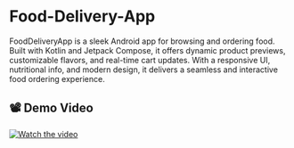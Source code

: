 # Food-Delivery-App
FoodDeliveryApp is a sleek Android app for browsing and ordering food. Built with Kotlin and Jetpack Compose, it offers dynamic product previews, customizable flavors, and real-time cart updates. With a responsive UI, nutritional info, and modern design, it delivers a seamless and interactive food ordering experience. 

## 📽️ Demo Video

[![Watch the video](https://imgur.com/pSSBDMQ.jpg)](https://drive.google.com/file/d/1XPrDiH593h5aMGfci3JdtsttYTFIPZwK/view)


